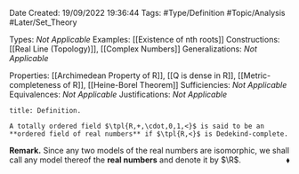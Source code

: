 <div class="topSpace"></div>

Date Created: 19/09/2022 19:36:44
Tags: #Type/Definition #Topic/Analysis #Later/Set_Theory

Types: <i>Not Applicable</i>
Examples: [[Existence of nth roots]]
Constructions: [[Real Line (Topology)]], [[Complex Numbers]]
Generalizations: <i>Not Applicable</i>

Properties: [[Archimedean Property of R]], [[Q is dense in R]], [[Metric-completeness of R]], [[Heine-Borel Theorem]]
Sufficiencies: <i>Not Applicable</i>
Equivalences: <i>Not Applicable</i>
Justifications: <i>Not Applicable</i>

``` ad-Definition
title: Definition.

A totally ordered field $\tpl{R,+,\cdot,0,1,<}$ is said to be an **ordered field of real numbers** if $\tpl{R,<}$ is Dedekind-complete.

```

<b>Remark.</b> Since any two models of the real numbers are isomorphic, we shall call any model thereof the **real numbers** and denote it by $\R$.<span style="float:right;">$\blacklozenge$</span>
